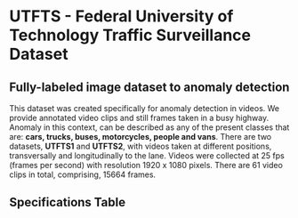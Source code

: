 # UTFTS - Federal University of Technology Traffic Surveillance Dataset

## Fully-labeled image dataset to anomaly detection

This dataset was created specifically for anomaly detection in videos. We provide annotated video clips and still frames taken in a busy highway. Anomaly in this context, can be described as any of the present classes that are: **cars, trucks, buses, motorcycles, people and vans**. There are two datasets, **UTFTS1** and **UTFTS2**, with videos taken at different positions, transversally and longitudinally to the lane. Videos were collected at 25 fps (frames per second) with resolution 1920 x 1080 pixels. There are 61 video clips in total, comprising, 15664 frames.

## Specifications Table


